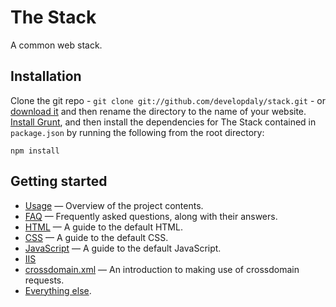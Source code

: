 The Stack
=========

A common web stack.

## Installation

Clone the git repo - `git clone git://github.com/developdaly/stack.git` - or 
[download it](https://github.com/SCUSA/stack/zipball/master) and then rename the 
directory to the name of your website. [Install Grunt](http://gruntjs.com/getting-started), 
and then install the dependencies for The Stack contained in `package.json` by running 
the following from the root directory:

```
npm install
```

## Getting started

* [Usage](doc/usage.md) — Overview of the project contents.
* [FAQ](doc/faq.md) — Frequently asked questions, along with their answers.
* [HTML](doc/html.md) — A guide to the default HTML.
* [CSS](doc/css.md) — A guide to the default CSS.
* [JavaScript](doc/js.md) — A guide to the default JavaScript.
* [IIS](https://github.com/h5bp/server-configs-iis)
* [crossdomain.xml](doc/crossdomain.md) — An introduction to making use of
  crossdomain requests.
* [Everything else](doc/misc.md).
